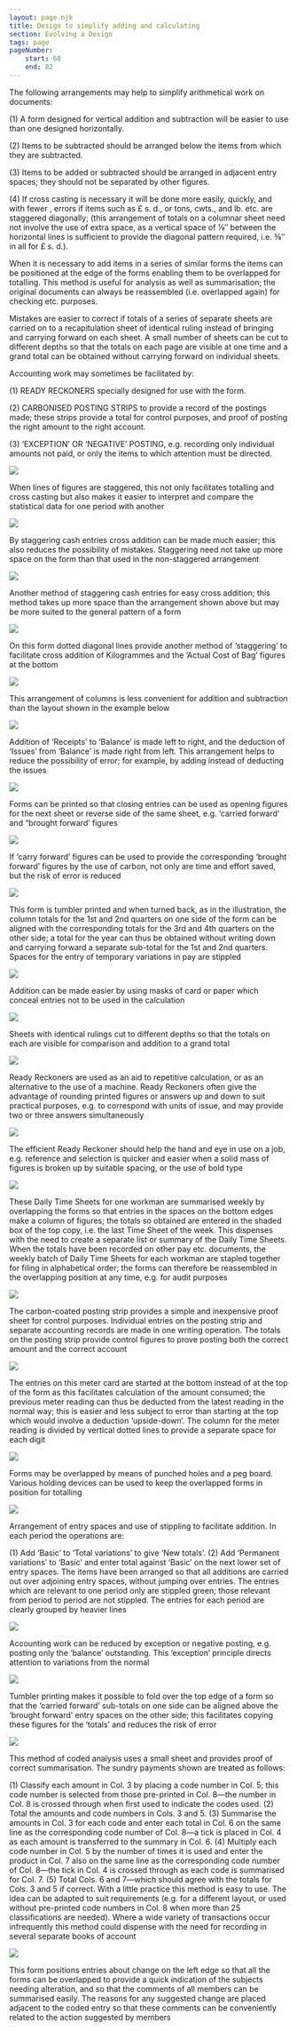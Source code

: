 ```yaml
---
layout: page.njk
title: Design to simplify adding and calculating
section: Evolving a Design
tags: page
pageNumber:
    start: 68
    end: 82
---
```


The following arrangements may help to simplify arithmetical work on documents:

(1) A form designed for vertical addition and subtraction will be easier to use than
one designed horizontally.

(2) Items to be subtracted should be arranged below the items from which they are
subtracted.

(3) Items to be added or subtracted should be arranged in adjacent entry spaces;
they should not be separated by other figures.

(4) If cross casting is necessary it will be done more easily, quickly, and with fewer ,
errors if items such as &pound; s. d., or tons, cwts., and lb. etc. are staggered diagonally;
(this arrangement of totals on a columnar sheet need not involve the use of extra space,
as a vertical space of &frac18;&Prime; between the horizontal lines is sufficient to provide the diagonal
pattern required, i.e. &frac38;&Prime; in all for &pound; s. d.).

When it is necessary to add items in a series of similar forms the items can be
positioned at the edge of the forms enabling them to be overlapped for totalling. This
method is useful for analysis as well as summarisation; the original documents can
always be reassembled (i.e. overlapped again) for checking etc. purposes.

Mistakes are easier to correct if totals of a series of separate sheets are carried on to
a recapitulation sheet of identical ruling instead of bringing and carrying forward on
each sheet. A small number of sheets can be cut to different depths so that the totals
on each page are visible at one time and a grand total can be obtained without carrying
forward on individual sheets.

Accounting work may sometimes be facilitated by:

(1) READY RECKONERS specially designed for use with the form.

(2) CARBONISED POSTING STRIPS to provide a record of the postings made; these
strips provide a total for control purposes, and proof of posting the right amount to
the right account.

(3) ‘EXCEPTION’ OR ‘NEGATIVE’ POSTING, e.g. recording only individual
amounts not paid, or only the items to which attention must be directed.

![](1.jpg)

When lines of figures are staggered, this not only facilitates totalling and cross casting but
also makes it easier to interpret and compare the statistical data for one period with another

![](2.jpg)

By staggering cash entries cross addition can be made much easier; this also reduces the
possibility of mistakes. Staggering need not take up more space on the form than that used
in the non-staggered arrangement

![](3.jpg)

Another method of staggering cash entries for easy cross addition; this method takes up
more space than the arrangement shown above but may be more suited to the general
pattern of a form

![](4.jpg)

On this form dotted diagonal lines provide another method of ‘staggering’ to facilitate
cross addition of Kilogrammes and the ‘Actual Cost of Bag’ figures at the bottom

![](5.jpg)


This arrangement of columns is less convenient for addition and subtraction than the
layout shown in the example below

![](6.jpg)

Addition of ‘Receipts’ to ‘Balance’ is made left to right, and the deduction of ‘Issues’
from ‘Balance’ is made right from left. This arrangement helps to reduce the possibility
of error; for example, by adding instead of deducting the issues

![](7.jpg)


Forms can be printed so that closing entries can be used as opening figures for the next
sheet or reverse side of the same sheet, e.g. ‘carried forward’ and “brought forward’
figures

![](8.jpg)

If ‘carry forward’ figures can be used to provide the corresponding ‘brought forward’
figures by the use of carbon, not only are time and effort saved, but the risk of error is
reduced

![](9.jpg)

This form is tumbler printed and when turned back, as in the illustration, the column
totals for the 1st and 2nd quarters on one side of the form can be aligned with the
corresponding totals for the 3rd and 4th quarters on the other side; a total for the year
can thus be obtained without writing down and carrying forward a separate sub-total for
the 1st and 2nd quarters. Spaces for the entry of temporary variations in pay are stippled

![](10.jpg)

Addition can be made easier by using masks of card or paper which conceal entries not
to be used in the calculation

![](11.jpg)

Sheets with identical rulings cut to different depths so that the totals on each are visible
for comparison and addition to a grand total

![](12.jpg)


Ready Reckoners are used as an aid to repetitive calculation, or as an alternative to the use
of a machine. Ready Reckoners often give the advantage of rounding printed figures or
answers up and down to suit practical purposes, e.g. to correspond with units of issue, and
may provide two or three answers simultaneously

![](13.jpg)

The efficient Ready Reckoner should help the hand and eye in use on a job, e.g. reference
and selection is quicker and easier when a solid mass of figures is broken up by suitable
spacing, or the use of bold type

![](14.jpg)

These Daily Time Sheets for one workman are summarised weekly by overlapping the
forms so that entries in the spaces on the bottom edges make a column of figures; the
totals so obtained are entered in the shaded box of the top copy, i.e. the last Time Sheet
of the week. This dispenses with the need to create a separate list or summary of the
Daily Time Sheets. When the totals have been recorded on other pay etc. documents, the
weekly batch of Daily Time Sheets for each workman are stapled together for filing in
alphabetical order; the forms can therefore be reassembled in the overlapping position at
any time, e.g. for audit purposes

![](15.jpg)

The carbon-coated posting strip provides a simple and inexpensive proof sheet for control
purposes. Individual entries on the posting strip and separate accounting records are
made in one writing operation. The totals on the posting strip provide control figures to
prove posting both the correct amount and the correct account

![](16.jpg)

The entries on this meter card are started at the bottom instead of at the top of the form
as this facilitates calculation of the amount consumed; the previous meter reading can
thus be deducted from the latest reading in the normal way; this is easier and less subject
to error than starting at the top which would involve a deduction ‘upside-down’. The
column for the meter reading is divided by vertical dotted lines to provide a separate space
for each digit

![](17.jpg)


Forms may be overlapped by means of punched holes and a peg board. Various holding
devices can be used to keep the overlapped forms in position for totalling

![](18.jpg)

Arrangement of entry spaces and use of stippling to facilitate addition. In each period the
operations are:

(1) Add ‘Basic’ to ‘Total variations’ to give ‘New totals’. (2) Add ‘Permanent variations’
to ‘Basic’ and enter total against ‘Basic’ on the next lower set of entry spaces.
The items have been arranged so that all additions are carried out over adjoining entry
spaces, without jumping over entries. The entries which are relevant to one period only
are stippled green; those relevant from period to period are not stippled. The entries for
each period are clearly grouped by heavier lines

![](19.jpg)


Accounting work can be reduced by exception or negative posting, e.g. posting only the
‘balance’ outstanding. This ‘exception’ principle directs attention to variations from the
normal

![](20.jpg)

Tumbler printing makes it possible to fold over the top edge of a form so that the ‘carried
forward’ sub-totals on one side can be aligned above the ‘brought forward’ entry spaces
on the other side; this facilitates copying these figures for the ‘totals’ and reduces the
risk of error

![](21.jpg)


This method of coded analysis uses a small sheet and provides proof of correct summarisation. The sundry payments shown are treated as follows:

(1) Classify each amount in Col. 3 by placing a code number in Col. 5; this code number
is selected from those pre-printed in Col. 8—the number in Col. 8 is crossed through when
first used to indicate the codes used. (2) Total the amounts and code numbers in Cols. 3 and
5. (3) Summarise the amounts in Col. 3 for each code and enter each total in Col. 6 on the same
line as the corresponding code number of Col. 8—a tick is placed in Col. 4 as each amount is
transferred to the summary in Col. 6. (4) Multiply each code number in Col. 5 by the number
of times it is used and enter the product in Col. 7 also on the same line as the corresponding
code number of Col. 8—the tick in Col. 4 is crossed through as each code is summarised for
Col. 7. (5) Total Cols. 6 and 7—which should agree with the totals for Cols. 3 and 5 if correct.
With a little practice this method is easy to use. The idea can be adapted to suit requirements (e.g. for a different layout, or used without pre-printed code numbers in Col. 8
when more than 25 classifications are needed). Where a wide variety of transactions occur
infrequently this method could dispense with the need for recording in several separate
books of account

![](22.jpg)

This form positions entries about change on the left edge so that all the forms can be
overlapped to provide a quick indication of the subjects needing alteration, and so that the
comments of all members can be summarised easily. The reasons for any suggested change
are placed adjacent to the coded entry so that these comments can be conveniently related
to the action suggested by members
